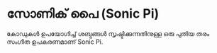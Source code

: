 # സോണിക് പൈ (Sonic Pi)

കോഡുകൾ ഉപയോഗിച്ച് ശബ്ദങ്ങൾ സൃഷ്ടിക്കുന്നതിനുള്ള ഒരു പുതിയ തരം സംഗീത ഉപകരണമാണ് Sonic Pi.